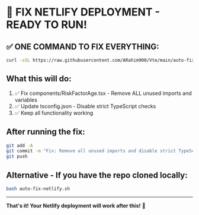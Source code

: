 # 🚀 FIX NETLIFY DEPLOYMENT - READY TO RUN!

## ✅ ONE COMMAND TO FIX EVERYTHING:

```bash
curl -sSL https://raw.githubusercontent.com/ARahim900/Vte/main/auto-fix-netlify.sh | bash
```

## What this will do:
1. ✅ Fix components/RiskFactorAge.tsx - Remove ALL unused imports and variables
2. ✅ Update tsconfig.json - Disable strict TypeScript checks
3. ✅ Keep all functionality working

## After running the fix:
```bash
git add -A
git commit -m "Fix: Remove all unused imports and disable strict TypeScript checks"
git push
```

## Alternative - If you have the repo cloned locally:
```bash
bash auto-fix-netlify.sh
```

---

**That's it! Your Netlify deployment will work after this!** 🎉